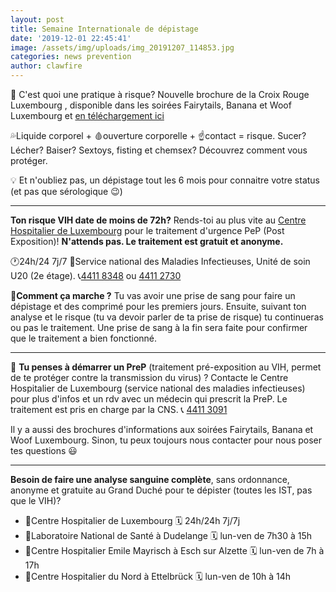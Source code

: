 ```yaml
---
layout: post
title: Semaine Internationale de dépistage
date: '2019-12-01 22:45:41'
image: /assets/img/uploads/img_20191207_114853.jpg
categories: news prevention
author: clawfire
---
```


🤔 C'est quoi une pratique à risque? Nouvelle brochure de la Croix Rouge Luxembourg , disponible dans les soirées Fairytails, Banana et Woof Luxembourg et [en téléchargement ici](/assets/img/uploads/brochure.pdf)

💦Liquide corporel + 🩸ouverture corporelle + ☝️contact = risque.
Sucer? Lécher? Baiser? Sextoys, fisting et chemsex? Découvrez comment vous protéger.

💡 Et n'oubliez pas, un dépistage tout les 6 mois pour connaitre votre status (et pas que sérologique 😉)

* * *

**Ton risque VIH date de moins de 72h?** Rends-toi au plus vite au [Centre Hospitalier de Luxembourg](http://chl.lu) pour le traitement d'urgence PeP (Post Exposition)! **N'attends pas. Le traitement est gratuit et anonyme.**

🕐24h/24 7j/7
📍Service national des Maladies Infectieuses, Unité de soin U20 (2e étage).
📞[4411 8348](tel:44118348) ou [4411 2730](tel:44112730)

💭**Comment ça marche ?** Tu vas avoir une prise de sang pour faire un dépistage et des comprimé pour les premiers jours. Ensuite, suivant ton analyse et le risque (tu va devoir parler de ta prise de risque) tu continueras ou pas le traitement. Une prise de sang à la fin sera faite pour confirmer que le traitement a bien fonctionné.

* * *

🤔 **Tu penses à démarrer un PreP** (traitement pré-exposition au VIH, permet de te protéger contre la transmission du virus) ? Contacte le Centre Hospitalier de Luxembourg (service national des maladies infectieuses) pour plus d'infos et un rdv avec un médecin qui prescrit la PreP. Le traitement est pris en charge par la CNS.
📞 [4411 3091](tel:44113091)

Il y a aussi des brochures d'informations aux soirées Fairytails, Banana et Woof Luxembourg. Sinon, tu peux toujours nous contacter pour nous poser tes questions 😃

* * *

**Besoin de faire une analyse sanguine complète**, sans ordonnance, anonyme et gratuite au Grand Duché pour te dépister (toutes les IST, pas que le VIH)?

-   📍Centre Hospitalier de Luxembourg 🗓 24h/24h 7j/7j
-   📍Laboratoire National de Santé à Dudelange 🗓 lun-ven de 7h30 à 15h
-   📍Centre Hospitalier Emile Mayrisch à Esch sur Alzette 🗓 lun-ven de 7h à 17h
-   📍Centre Hospitalier du Nord à Ettelbrück 🗓 lun-ven de 10h à 14h
